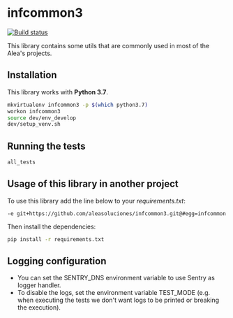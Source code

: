 # infcommon3

[![Build status](https://api.travis-ci.com/aleasoluciones/infcommon.svg?branch=master)](https://travis-ci.com/aleasoluciones/infcommon3)

This library contains some utils that are commonly used in most of the Alea's projects.

## Installation

This library works with **Python 3.7**.

```bash
mkvirtualenv infcommon3 -p $(which python3.7)
workon infcommon3
source dev/env_develop
dev/setup_venv.sh
```

## Running the tests

```bash
all_tests
```

## Usage of this library in another project

To use this library add the line below to your *requirements.txt*:

```
-e git+https://github.com/aleasoluciones/infcommon3.git@#egg=infcommon

```

Then install the dependencies:

```bash
pip install -r requirements.txt
```

## Logging configuration

* You can set the SENTRY_DNS environment variable to use Sentry as logger handler.
* To disable the logs, set the environment variable TEST_MODE (e.g. when executing the tests we don't want logs to be printed or breaking the execution).

